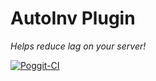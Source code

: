 AutoInv Plugin
===============
_Helps reduce lag on your server!_

[![Poggit-CI](https://poggit.pmmp.io/ci.shield/JackNoordhuis/AutoInv/AutoInv)](https://poggit.pmmp.io/ci/JackNoordhuis/AutoInv/AutoInv)